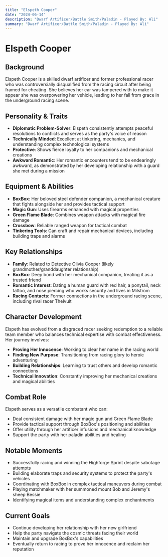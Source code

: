 ```yaml
---
title: "Elspeth Cooper"
date: "2024-06-14"
description: "Dwarf Artificer/Battle Smith/Paladin - Played By: Ali"
summary: "Dwarf Artificer/Battle Smith/Paladin - Played By: Ali"
---
```


# Elspeth Cooper

## Background
Elspeth Cooper is a skilled dwarf artificer and former professional racer who was controversially disqualified from the racing circuit after being framed for cheating. She believes her car was tampered with to make it appear she was overpowering her vehicle, leading to her fall from grace in the underground racing scene.

## Personality & Traits
- **Diplomatic Problem-Solver**: Elspeth consistently attempts peaceful resolutions to conflicts and serves as the party's voice of reason
- **Technically Minded**: Excellent at tinkering, mechanics, and understanding complex technological systems
- **Protective**: Shows fierce loyalty to her companions and mechanical creations
- **Awkward Romantic**: Her romantic encounters tend to be endearingly awkward, as demonstrated by her developing relationship with a guard she met during a mission

## Equipment & Abilities
- **BoxBox**: Her beloved steel defender companion, a mechanical creature that fights alongside her and provides tactical support
- **Magic Gun**: Uses firearms enhanced with magical properties
- **Green Flame Blade**: Combines weapon attacks with magical fire damage
- **Crossbow**: Reliable ranged weapon for tactical combat
- **Tinkering Tools**: Can craft and repair mechanical devices, including building traps and alarms

## Key Relationships
- **Family**: Related to Detective Olivia Cooper (likely grandmother/granddaughter relationship)
- **BoxBox**: Deep bond with her mechanical companion, treating it as a trusted friend
- **Romantic Interest**: Dating a human guard with red hair, a ponytail, neck tattoo, and nose piercing who works security and lives in Milstrom
- **Racing Contacts**: Former connections in the underground racing scene, including rival racer Thelvult

## Character Development
Elspeth has evolved from a disgraced racer seeking redemption to a reliable team member who balances technical expertise with combat effectiveness. Her journey involves:
- **Proving Her Innocence**: Working to clear her name in the racing world
- **Finding New Purpose**: Transitioning from racing glory to heroic adventuring
- **Building Relationships**: Learning to trust others and develop romantic connections
- **Technical Innovation**: Constantly improving her mechanical creations and magical abilities

## Combat Role
Elspeth serves as a versatile combatant who can:
- Deal consistent damage with her magic gun and Green Flame Blade
- Provide tactical support through BoxBox's positioning and abilities
- Offer utility through her artificer infusions and mechanical knowledge
- Support the party with her paladin abilities and healing

## Notable Moments
- Successfully racing and winning the Highforge Sprint despite sabotage attempts
- Building elaborate traps and security systems to protect the party's vehicles
- Coordinating with BoxBox in complex tactical maneuvers during combat
- Playing matchmaker with her summoned mount Bob and Jeremy's sheep Bessie
- Identifying magical items and understanding complex enchantments

## Current Goals
- Continue developing her relationship with her new girlfriend
- Help the party navigate the cosmic threats facing their world
- Maintain and upgrade BoxBox's capabilities
- Eventually return to racing to prove her innocence and reclaim her reputation